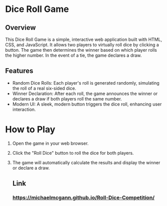 # Dice Roll Game
## Overview
This Dice Roll Game is a simple, interactive web application built with HTML, CSS, and JavaScript. It allows two players to virtually roll dice by clicking a button.
The game then determines the winner based on which player rolls the higher number. In the event of a tie, the game declares a draw.

## Features
- Random Dice Rolls: Each player's roll is generated randomly, simulating the roll of a real six-sided dice.
- Winner Declaration: After each roll, the game announces the winner or declares a draw if both players roll the same number.
- Modern UI: A sleek, modern button triggers the dice roll, enhancing user interaction.
# How to Play
1. Open the game in your web browser.
2. Click the "Roll Dice" button to roll the dice for both players.
3. The game will automatically calculate the results and display the winner or declare a draw.

   ## Link
   ### https://michaelmcgann.github.io/Roll-Dice-Competition/
